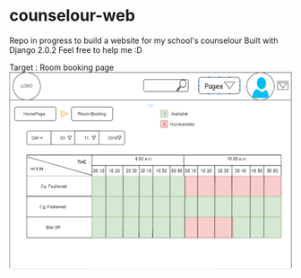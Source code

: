 # counselour-web
Repo in progress to build a website for my school's counselour
Built with Django 2.0.2
Feel free to help me :D

Target : Room booking page 
![Img](https://github.com/ChronoHaxx/counselour-web/blob/master/roombooking_home.PNG?raw=true)
